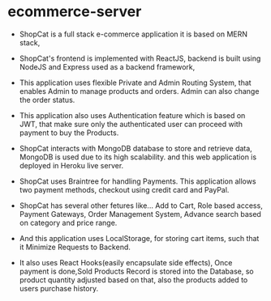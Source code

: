 # ecommerce-server

* ShopCat is a full stack e-commerce application it is based on MERN stack, 

* ShopCat's frontend is implemented with ReactJS, backend is built using NodeJS and Express used as a backend framework,

* This application uses flexible Private and Admin Routing System, that enables Admin to manage products and orders.
Admin can also change the order status.

* This application also uses Authentication feature which is based on JWT, 
that make sure only the authenticated user can proceed with payment to buy the Products.

* ShopCat interacts with MongoDB database to store and retrieve data, MongoDB is used due to its high scalability.
and this web application is deployed in Heroku live server.

* ShopCat uses Braintree for handling Payments.
This application allows two payment methods, checkout using credit card and PayPal.

* ShopCat has several other fetures like...
Add to Cart, Role based access, Payment Gateways, 
Order Management System, Advance search based on category and price range.

* And this application uses LocalStorage, for storing cart items, such that it Minimize Requests to Backend.

* It also uses React Hooks(easily encapsulate side effects),
Once payment is done,Sold Products Record is stored into the Database, so product quantity adjusted based on that,
also the products added to users purchase history.
